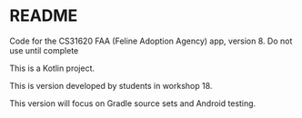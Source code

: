 # README

Code for the CS31620 FAA (Feline Adoption Agency) app, version 8. Do not use until complete

This is a Kotlin project.

This is version developed by students in workshop 18.

This version will focus on Gradle source sets and Android testing.